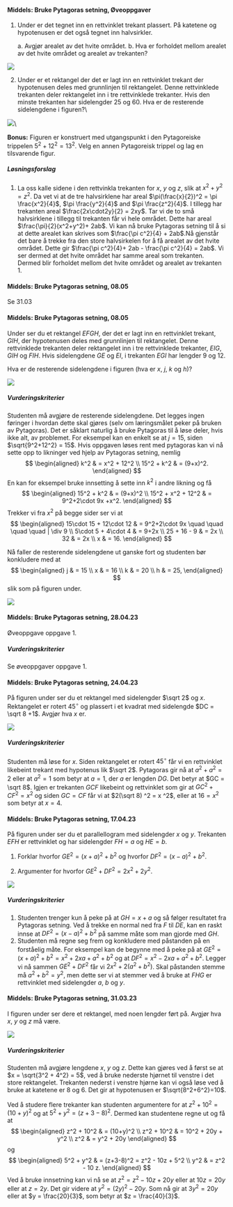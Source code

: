 
#### Middels: Bruke Pytagoras setning,  Øveoppgaver

1. Under er det tegnet inn en rettvinklet trekant plassert. På katetene og hypotenusen er det også tegnet inn halvsirkler.

   a. Avgjør arealet av det hvite området.
   b. Hva er forholdet mellom arealet av det hvite området og arealet av trekanten?

![](https://raw.githubusercontent.com/Andremartiny/MA-173/main/img/geo/image4.png)

2. Under er et rektangel der det er lagt inn en rettvinklet trekant der hypotenusen deles med grunnlinjen til rektangelet. Denne rettvinklede trekanten deler rektangelet inn i tre rettvinklede trekanter. Hvis den minste trekanten har sidelengder 25 og 60. Hva er de resterende sidelengdene i figuren?\

![](https://raw.githubusercontent.com/Andremartiny/MA-173/main/img/geo/image5.png)\

**Bonus:** Figuren er konstruert med utgangspunkt i den Pytagoreiske trippelen $5^{2} + 12^{2} = 13^{2}$. Velg en annen Pytagoreisk trippel og lag en tilsvarende figur.

##### Løsningsforslag

1. La oss kalle sidene i den rettvinkla trekanten for $x$, $y$ og $z$, slik at $x^2 + y^2 = z^2$. Da vet vi at de tre halvsirklene har areal $\pi(\frac{x}{2})^2 = \pi \frac{x^2}{4}$, $\pi \frac{y^2}{4}$ and $\pi \frac{z^2}{4}$. I tillegg har trekanten areal $\frac{2x\cdot2y}{2} = 2xy$. Tar vi de to små halvsirklene i tillegg til trekanten får vi hele området. Dette har areal $\frac{\pi}{2}(x^2+y^2)+ 2ab$. Vi kan nå bruke Pytagoras setning til å si at dette arealet kan skrives som $\frac{\pi c^2}{4} + 2ab$.Nå gjenstår det bare å trekke fra den store halvsirkelen for å få arealet av det hvite området. Dette gir $\frac{\pi c^2}{4}+ 2ab - \frac{\pi c^2}{4} = 2ab$. Vi ser dermed at det hvite området har samme areal som trekanten. Dermed blir forholdet mellom det hvite området og arealet av trekanten $1$.



#### Middels: Bruke Pytagoras setning,  08.05

Se 31.03




#### Middels: Bruke Pytagoras setning,  08.05

Under ser du et rektangel $EFGH$, der det er lagt inn en rettvinklet trekant, $GIH$, der hypotenusen deles med grunnlinjen til rektangelet. Denne rettvinklede trekanten deler rektangelet inn i tre rettvinklede trekanter, $EIG$, $GIH$ og $FIH$. Hvis sidelengdene $GE$ og $EI$, i trekanten $EGI$ har lengder 9 og 12.

Hva er de resterende sidelengdene i figuren (hva er $x$, $j$, $k$ og $h$)?   

![](https://raw.githubusercontent.com/Andremartiny/MA-173/main/img/2023-05-06-08-55-51.png)

##### Vurderingskriterier

Studenten må avgjøre de resterende sidelengdene. Det legges ingen føringer i hvordan dette skal gjøres (selv om læringsmålet peker på bruken av Pytagoras). Det er såklart naturlig å bruke Pytagoras til å løse deler, hvis ikke alt, av problemet. For eksempel kan en enkelt se at $j = 15$, siden $\sqrt{9^2+12^2} = 15$. Hvis oppgaven løses rent med pytagoras kan vi nå sette opp to likninger ved hjelp av Pytagoras setning, nemlig
$$
\begin{aligned}
k^2 
& = x^2 + 12^2
\\
15^2 + k^2 
& = (9+x)^2.
\end{aligned}
$$
En kan for eksempel bruke innsetting å sette inn $k^2$ i andre likning og få
$$
\begin{aligned}
15^2 + k^2 
& = (9+x)^2
\\
15^2 + x^2 + 12^2 
& =
9^2+2\cdot 9x +x^2.
\end{aligned}
$$
Trekker vi fra $x^2$ på begge sider ser vi at 
$$
\begin{aligned}
15\cdot 15  + 12\cdot 12 
& =
9^2+2\cdot 9x \quad \quad \quad \quad | \div 9
\\
5\cdot 5  + 4\cdot 4 
& =
9+2x 
\\
25 + 16 - 9 
& = 2x
\\
32 
& = 2x
\\
x 
& = 16.
\end{aligned}
$$

Nå faller de resterende sidelengdene ut ganske fort og studenten bør konkludere med at
$$
\begin{aligned}
j & = 15
\\
x & = 16
\\
k & = 20
\\
h & = 25,
\end{aligned}
$$
slik som på figuren under.

![](https://raw.githubusercontent.com/Andremartiny/MA-173/main/img/geo/pytting0805.svg)



#### Middels: Bruke Pytagoras setning,  28.04.23

Øveoppgave oppgave 1.

##### Vurderingskriterier

Se øveoppgaver oppgave 1.



#### Middels: Bruke Pytagoras setning,  24.04.23

På figuren under ser du et rektangel med sidelengder $\sqrt 2$ og $x$. Rektangelet er rotert $45^\circ$ og plassert i et kvadrat med sidelengde $DC = \sqrt 8 +1$. Avgjør hva $x$ er.

![](https://raw.githubusercontent.com/Andremartiny/MA-173/main/img/2023-04-21-15-21-11.png)

##### Vurderingskriterier

Studenten må løse for $x$. Siden rektangelet er rotert $45^\circ$ får vi en rettvinklet likebeint trekant med hypotenus lik $\sqrt 2$. Pytagoras gir nå at $a^2 + a^2 = 2$ eller at $a^2 = 1$ som betyr at $a = 1$, der $a$ er lengden $DG$. Det betyr at $GC = \sqrt 8$. Igjen er trekanten $GCF$ likebeint og rettvinklet som gir at $GC ^2 + CF^2 = x^2$ og siden $GC = CF$ får vi at $2(\sqrt 8) ^2 = x ^2$, eller at $16 = x^2$ som betyr at $x = 4$.  



#### Middels: Bruke Pytagoras setning,  17.04.23

På figuren under ser du  et parallellogram med sidelengder $x$ og $y$. Trekanten $EFH$ er rettvinklet og har sidelengder $FH = a$ og $HE = b$.

1. Forklar hvorfor $GE^2 = (x+a)^2 + b^2$ og hvorfor $DF^2 = (x-a)^2 + b^2$.

2. Argumenter for hvorfor $GE^2 + DF^2 = 2x^2 + 2y^2$.

![](https://raw.githubusercontent.com/Andremartiny/MA-173/main/img/2023-04-13-15-05-06.png)

##### Vurderingskriterier

1. Studenten trenger kun å peke på at $GH = x+a$ og så følger resultatet fra Pytagoras setning. Ved å trekke en normal ned fra $F$ til $DE$, kan en raskt innse at $DF^2 = (x-a)^2+b^2$ på samme måte som man gjorde med $GH$.
2. Studenten må regne seg frem og konkludere med påstanden på en forståelig måte. For eksempel kan de begynne med å peke på at $GE^2 = (x+a)^2 + b^2 =x^2+2xa +a^2+b^2$ og at $DF^2 = x^2 -2xa+a^2+b^2$. Legger vi nå sammen $GE^2+DF^2$ får vi $2x^2 +2(a^2+b^2)$. Skal påstanden stemme må $a^2+b^2 = y^2$, men dette ser vi at stemmer ved å bruke at $FHG$ er rettvinklet med sidelengder $a$, $b$ og $y$.



#### Middels: Bruke Pytagoras setning,  31.03.23

I figuren under ser dere et rektangel, med noen lengder ført på. Avgjør hva $x$, $y$ og $z$ må være.

![](https://raw.githubusercontent.com/Andremartiny/MA-173/main/img/2023-03-30-15-27-42.png)

##### Vurderingskriterier

Studenten må avgjøre lengdene $x$, $y$ og $z$. Dette kan gjøres ved å først se at $x = \sqrt{3^2 + 4^2} = 5$, ved å bruke nederste hjørnet til venstre i det store rektangelet. Trekanten nederst i venstre hjørne kan vi også løse ved å bruke at katetene er $8$ og $6$. Det gir at hypotenusen er $\sqrt{8^2+6^2}=10$.

Ved å studere flere trekanter kan studenten argumentere for at $z^2 + 10^2 = (10+y)^2$ og at $5^2 + y^2 = (z+3-8)^2$.
Dermed kan studentene regne ut og få at
$$
\begin{aligned}
z^2 + 10^2
& = (10+y)^2
\\
z^2 + 10^2
& =
10^2 + 20y + y^2
\\
z^2
& =
y^2 + 20y
\end{aligned}
$$
og
$$
\begin{aligned}
5^2 + y^2 & = (z+3-8)^2 = z^2 - 10z + 5^2
\\
y^2 & = z^2 - 10 z.
\end{aligned}
$$
Ved å bruke innsetning kan vi nå se at $z^2 = z^2 - 10 z + 20y$ eller at $10z = 20 y$ eller at $z = 2y$. Det gir videre at $y^2 = (2y)^2 - 20y$. Som nå gir at $3y^2 = 20y$ eller at $y = \frac{20}{3}$, som betyr at $z = \frac{40}{3}$.



